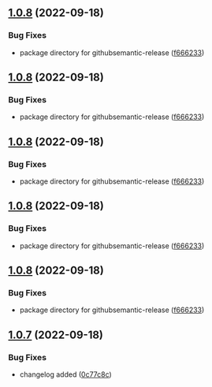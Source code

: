## [1.0.8](https://github.com/shubhadip/svelte-otp/compare/v1.0.7...v1.0.8) (2022-09-18)


### Bug Fixes

* package directory for githubsemantic-release ([f666233](https://github.com/shubhadip/svelte-otp/commit/f6662335b79823e9add241157b6ef74b32f1692d))

## [1.0.8](https://github.com/shubhadip/svelte-otp/compare/v1.0.7...v1.0.8) (2022-09-18)


### Bug Fixes

* package directory for githubsemantic-release ([f666233](https://github.com/shubhadip/svelte-otp/commit/f6662335b79823e9add241157b6ef74b32f1692d))

## [1.0.8](https://github.com/shubhadip/svelte-otp/compare/v1.0.7...v1.0.8) (2022-09-18)


### Bug Fixes

* package directory for githubsemantic-release ([f666233](https://github.com/shubhadip/svelte-otp/commit/f6662335b79823e9add241157b6ef74b32f1692d))

## [1.0.8](https://github.com/shubhadip/svelte-otp/compare/v1.0.7...v1.0.8) (2022-09-18)


### Bug Fixes

* package directory for githubsemantic-release ([f666233](https://github.com/shubhadip/svelte-otp/commit/f6662335b79823e9add241157b6ef74b32f1692d))

## [1.0.8](https://github.com/shubhadip/svelte-otp/compare/v1.0.7...v1.0.8) (2022-09-18)


### Bug Fixes

* package directory for githubsemantic-release ([f666233](https://github.com/shubhadip/svelte-otp/commit/f6662335b79823e9add241157b6ef74b32f1692d))

## [1.0.7](https://github.com/shubhadip/svelte-otp/compare/v1.0.6...v1.0.7) (2022-09-18)


### Bug Fixes

* changelog added ([0c77c8c](https://github.com/shubhadip/svelte-otp/commit/0c77c8c4c1f11484f3974e23a3472b7898b804c5))
